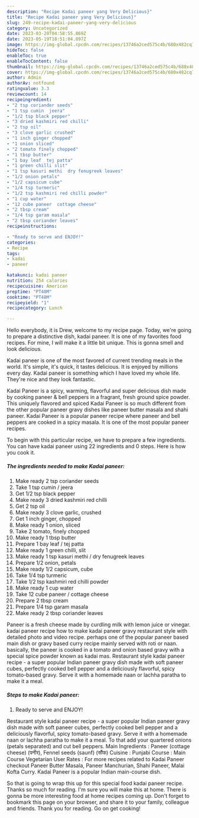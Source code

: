 ```yaml
---
description: "Recipe Kadai paneer yang Very Delicious}"
title: "Recipe Kadai paneer yang Very Delicious}"
slug: 249-recipe-kadai-paneer-yang-very-delicious
category: Uncategorized
date: 2023-03-20T04:58:55.869Z
date: 2023-05-19T18:51:04.897Z
image: https://img-global.cpcdn.com/recipes/13746a2ced575c4b/680x482cq70/kadai-paneer-recipe-main-photo.jpg
hideToc: false
enableToc: true
enableTocContent: false
thumbnail: https://img-global.cpcdn.com/recipes/13746a2ced575c4b/680x482cq70/kadai-paneer-recipe-main-photo.jpg
cover: https://img-global.cpcdn.com/recipes/13746a2ced575c4b/680x482cq70/kadai-paneer-recipe-main-photo.jpg
author: Admin
authorAv: notfound
ratingvalue: 3.3
reviewcount: 14
recipeingredient:
- "2 tsp coriander seeds"
- "1 tsp cumin  jeera"
- "1/2 tsp black pepper"
- "3 dried kashmiri red chilli"
- "2 tsp oil"
- "3 clove garlic crushed"
- "1 inch ginger chopped"
- "1 onion sliced"
- "2 tomato finely chopped"
- "1 tbsp butter"
- "1 bay leaf  tej patta"
- "1 green chilli slit"
- "1 tsp kasuri methi  dry fenugreek leaves"
- "1/2 onion petals"
- "1/2 capsicum cube"
- "1/4 tsp turmeric"
- "1/2 tsp kashmiri red chilli powder"
- "1 cup water"
- "12 cube paneer  cottage cheese"
- "2 tbsp cream"
- "1/4 tsp garam masala"
- "2 tbsp coriander leaves"
recipeinstructions:

- "Ready to serve and ENJOY!"
categories:
- Recipe
tags:
- kadai
- paneer

katakunci: kadai paneer 
nutrition: 254 calories
recipecuisine: American
preptime: "PT40M"
cooktime: "PT48M"
recipeyield: "1"
recipecategory: Lunch

---
```



Hello everybody, it is Drew, welcome to my recipe page. Today, we're going to prepare a distinctive dish, kadai paneer. It is one of my favorites food recipes. For mine, I will make it a little bit unique. This is gonna smell and look delicious.

Kadai paneer is one of the most favored of current trending meals in the world. It's simple, it's quick, it tastes delicious. It is enjoyed by millions every day. Kadai paneer is something which I have loved my whole life. They're nice and they look fantastic.

Kadai Paneer is a spicy, warming, flavorful and super delicious dish made by cooking paneer &amp; bell peppers in a fragrant, fresh ground spice powder. This uniquely flavored and spiced Kadai Paneer is so much different from the other popular paneer gravy dishes like paneer butter masala and shahi paneer. Kadai Paneer is a popular paneer recipe where paneer and bell peppers are cooked in a spicy masala. It is one of the most popular paneer recipes.


To begin with this particular recipe, we have to prepare a few ingredients. You can have kadai paneer using 22 ingredients and 0 steps. Here is how you cook it.

<!--inarticleads1-->

##### The ingredients needed to make Kadai paneer:

1. Make ready 2 tsp coriander seeds
1. Take 1 tsp cumin / jeera
1. Get 1/2 tsp black pepper
1. Make ready 3 dried kashmiri red chilli
1. Get 2 tsp oil
1. Make ready 3 clove garlic, crushed
1. Get 1 inch ginger, chopped
1. Make ready 1 onion, sliced
1. Take 2 tomato, finely chopped
1. Make ready 1 tbsp butter
1. Prepare 1 bay leaf / tej patta
1. Make ready 1 green chilli, slit
1. Make ready 1 tsp kasuri methi / dry fenugreek leaves
1. Prepare 1/2 onion, petals
1. Make ready 1/2 capsicum, cube
1. Take 1/4 tsp turmeric
1. Take 1/2 tsp kashmiri red chilli powder
1. Make ready 1 cup water
1. Take 12 cube paneer / cottage cheese
1. Prepare 2 tbsp cream
1. Prepare 1/4 tsp garam masala
1. Make ready 2 tbsp coriander leaves


Paneer is a fresh cheese made by curdling milk with lemon juice or vinegar. kadai paneer recipe how to make kadai paneer gravy restaurant style with detailed photo and video recipe. perhaps one of the popular paneer based main dish or gravy based curry recipe mainly served with roti or naan. basically, the paneer is cooked in a tomato and onion based gravy with a special spice powder known as kadai mas. Restaurant style kadai paneer recipe - a super popular Indian paneer gravy dish made with soft paneer cubes, perfectly cooked bell pepper and a deliciously flavorful, spicy tomato-based gravy. Serve it with a homemade naan or lachha paratha to make it a meal. 

<!--inarticleads2-->

##### Steps to make Kadai paneer:


1. Ready to serve and ENJOY!

Restaurant style kadai paneer recipe - a super popular Indian paneer gravy dish made with soft paneer cubes, perfectly cooked bell pepper and a deliciously flavorful, spicy tomato-based gravy. Serve it with a homemade naan or lachha paratha to make it a meal. To that add your quartered onions (petals separated) and cut bell peppers. Main Ingredients : Paneer (cottage cheese) (पनीर), Fennel seeds (saunf) (सौंफ) Cuisine : Punjabi Course : Main Course Vegetarian User Rates : For more recipes related to Kadai Paneer checkout Paneer Butter Masala, Paneer Manchurian, Shahi Paneer, Malai Kofta Curry. Kadai Paneer is a popular Indian main-course dish. 

So that is going to wrap this up for this special food kadai paneer recipe. Thanks so much for reading. I'm sure you will make this at home. There is gonna be more interesting food at home recipes coming up. Don't forget to bookmark this page on your browser, and share it to your family, colleague and friends. Thank you for reading. Go on get cooking!
